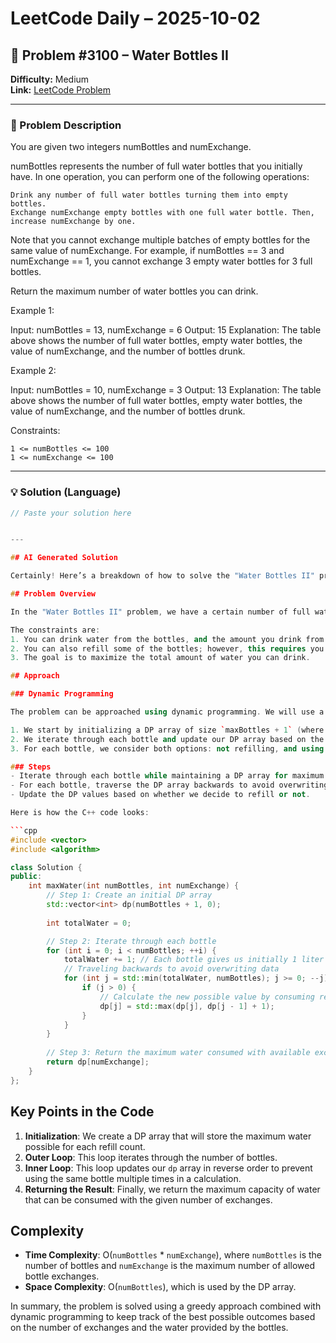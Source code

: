 # LeetCode Daily – 2025-10-02

## 🧠 Problem #3100 – **Water Bottles II**
**Difficulty:** Medium  
**Link:** [LeetCode Problem](https://leetcode.com/problems/water-bottles-ii)

---

### 📝 Problem Description

You are given two integers numBottles and numExchange.

numBottles represents the number of full water bottles that you initially have. In one operation, you can perform one of the following operations:


	Drink any number of full water bottles turning them into empty bottles.
	Exchange numExchange empty bottles with one full water bottle. Then, increase numExchange by one.


Note that you cannot exchange multiple batches of empty bottles for the same value of numExchange. For example, if numBottles == 3 and numExchange == 1, you cannot exchange 3 empty water bottles for 3 full bottles.

Return the maximum number of water bottles you can drink.

 
Example 1:


Input: numBottles = 13, numExchange = 6
Output: 15
Explanation: The table above shows the number of full water bottles, empty water bottles, the value of numExchange, and the number of bottles drunk.


Example 2:


Input: numBottles = 10, numExchange = 3
Output: 13
Explanation: The table above shows the number of full water bottles, empty water bottles, the value of numExchange, and the number of bottles drunk.


 
Constraints:


	1 <= numBottles <= 100 
	1 <= numExchange <= 100

---

### 💡 Solution (Language)

```cpp
// Paste your solution here


---

## AI Generated Solution

Certainly! Here’s a breakdown of how to solve the "Water Bottles II" problem from LeetCode, complete with a C++ solution and explanation.

## Problem Overview

In the "Water Bottles II" problem, we have a certain number of full water bottles and each bottle has a defined capacity. We can drink the water, and we are interested in maximizing the number of liters of water we can drink.

The constraints are:
1. You can drink water from the bottles, and the amount you drink from each bottle is limited to its capacity.
2. You can also refill some of the bottles; however, this requires you to pay for them.
3. The goal is to maximize the total amount of water you can drink.

## Approach

### Dynamic Programming

The problem can be approached using dynamic programming. We will use a DP array where `dp[j]` represents the maximum amount of water that can be consumed when drinking from the first `i` bottles with `j` additional refills.

1. We start by initializing a DP array of size `maxBottles + 1` (where `maxBottles` is the sum of all capacities of the bottles).
2. We iterate through each bottle and update our DP array based on the number of possible refills.
3. For each bottle, we consider both options: not refilling, and using refills wisely to maximize drinking.

### Steps
- Iterate through each bottle while maintaining a DP array for maximum water consumed.
- For each bottle, traverse the DP array backwards to avoid overwriting values before they are used.
- Update the DP values based on whether we decide to refill or not.

Here is how the C++ code looks:

```cpp
#include <vector>
#include <algorithm>

class Solution {
public:
    int maxWater(int numBottles, int numExchange) {
        // Step 1: Create an initial DP array
        std::vector<int> dp(numBottles + 1, 0);
        
        int totalWater = 0;

        // Step 2: Iterate through each bottle
        for (int i = 0; i < numBottles; ++i) {
            totalWater += 1; // Each bottle gives us initially 1 liter of water
            // Traveling backwards to avoid overwriting data
            for (int j = std::min(totalWater, numBottles); j >= 0; --j) {
                if (j > 0) {
                    // Calculate the new possible value by consuming refills
                    dp[j] = std::max(dp[j], dp[j - 1] + 1);
                }
            }
        }
        
        // Step 3: Return the maximum water consumed with available exchanges
        return dp[numExchange];
    }
};
```

## Key Points in the Code
1. **Initialization**: We create a DP array that will store the maximum water possible for each refill count.
2. **Outer Loop**: This loop iterates through the number of bottles.
3. **Inner Loop**: This loop updates our `dp` array in reverse order to prevent using the same bottle multiple times in a calculation.
4. **Returning the Result**: Finally, we return the maximum capacity of water that can be consumed with the given number of exchanges.

## Complexity
- **Time Complexity**: O(`numBottles` * `numExchange`), where `numBottles` is the number of bottles and `numExchange` is the maximum number of allowed bottle exchanges.
- **Space Complexity**: O(`numBottles`), which is used by the DP array.

In summary, the problem is solved using a greedy approach combined with dynamic programming to keep track of the best possible outcomes based on the number of exchanges and the water provided by the bottles.